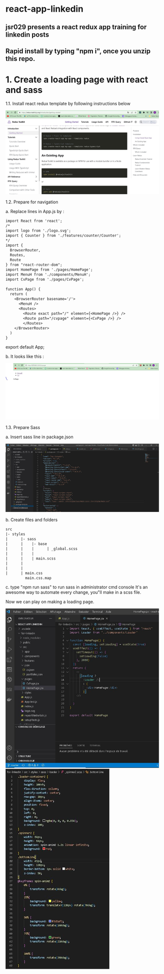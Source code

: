 # react-app-linkedin

## jsr029 presents a react redux app training for linkedin posts

## Rapid install by typing "npm i", once you unzip this repo.

# 1. Create a loading page with react and sass

1.1. Install react redux template by following instructions below

<img src="https://github.com/jsr029/react-app-linkedin/blob/master/images/redux-install.JPG" alt="Install react redux" />

1.2. Prepare for navigation

a. Replace lines in App.js by :

    import React from 'react';
    /*
    import logo from './logo.svg';
    import { Counter } from './features/counter/Counter';
    */
    import {
      BrowserRouter,
      Routes,
      Route
    } from "react-router-dom";
    import HomePage from './pages/HomePage';
    import MenuH from './components/MenuH';
    import CvPage from './pages/CvPage';

    function App() {
      return (
        <BrowserRouter basename='/'>
          <MenuH />
          <Routes>
            <Route exact path="/" element={<HomePage />} />
            <Route path="/cvpage" element={<CvPage />} />
            </Routes>
        </BrowserRouter>
      )
    }

export default App;

b. It looks like this :

<img src="https://github.com/jsr029/react-app-linkedin/blob/master/images/navigation.JPG" alt="Navigation sreen" />

1.3. Prepare Sass

a. Insert sass line in package.json 

<img src="https://github.com/jsr029/react-app-linkedin/blob/master/images/package.JPG" alt="package.json" />

b. Create files and folders

    src
    |- styles
    |      |- sass
    |      |    |- base
    |      |    |      | _global.scss
    |      |    | 
    |      |    | main.scss    
    |      |    
    |      |    
    |      | main.css
             main.css.map
    
 c. type "npm run sass" to run sass in administrator cmd console 
 It's an awesome way to automate every change, you"ll make in a scss file.
 
 Now we can play on making a loading page.
 
 <img src="https://github.com/jsr029/react-app-linkedin/blob/master/images/loadingJs.JPG" alt="Homepage loading" />

<img src="https://github.com/jsr029/react-app-linkedin/blob/master/images/loadingScss.JPG" alt="Homepage css script" />

